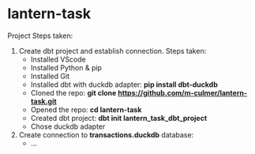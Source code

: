 # lantern-task

Project Steps taken:

1. Create dbt project and establish connection. Steps taken:
   - Installed VScode
   - Installed Python & pip
   - Installed Git
   - Installed dbt with duckdb adapter: **pip install dbt-duckdb**
   - Cloned the repo: **git clone https://github.com/m-culmer/lantern-task.git**
   - Opened the repo: **cd lantern-task**
   - Created dbt project: **dbt init lantern_task_dbt_project**
   - Chose duckdb adapter
2. Create connection to **transactions.duckdb** database:
   - ...
